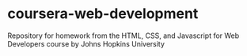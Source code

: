 # coursera-web-development
Repository for homework from the HTML, CSS, and Javascript for Web Developers course by Johns Hopkins University
